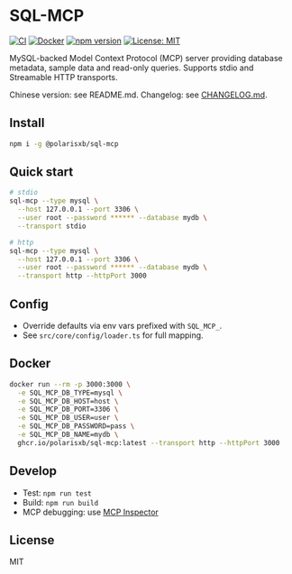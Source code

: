 # SQL-MCP

[![CI](https://github.com/polarisxb/sql-mcp/actions/workflows/ci.yml/badge.svg)](https://github.com/polarisxb/sql-mcp/actions/workflows/ci.yml)
[![Docker](https://github.com/polarisxb/sql-mcp/actions/workflows/docker.yml/badge.svg)](https://github.com/polarisxb/sql-mcp/actions/workflows/docker.yml)
[![npm version](https://img.shields.io/npm/v/%40polarisxb%2Fsql-mcp.svg)](https://www.npmjs.com/package/@polarisxb/sql-mcp)
[![License: MIT](https://img.shields.io/badge/License-MIT-yellow.svg)](LICENSE)

MySQL-backed Model Context Protocol (MCP) server providing database metadata, sample data and read-only queries. Supports stdio and Streamable HTTP transports.

Chinese version: see README.md. Changelog: see [CHANGELOG.md](CHANGELOG.md).

## Install
```bash
npm i -g @polarisxb/sql-mcp
```

## Quick start
```bash
# stdio
sql-mcp --type mysql \
  --host 127.0.0.1 --port 3306 \
  --user root --password ****** --database mydb \
  --transport stdio

# http
sql-mcp --type mysql \
  --host 127.0.0.1 --port 3306 \
  --user root --password ****** --database mydb \
  --transport http --httpPort 3000
```

## Config
- Override defaults via env vars prefixed with `SQL_MCP_`.
- See `src/core/config/loader.ts` for full mapping.

## Docker
```bash
docker run --rm -p 3000:3000 \
  -e SQL_MCP_DB_TYPE=mysql \
  -e SQL_MCP_DB_HOST=host \
  -e SQL_MCP_DB_PORT=3306 \
  -e SQL_MCP_DB_USER=user \
  -e SQL_MCP_DB_PASSWORD=pass \
  -e SQL_MCP_DB_NAME=mydb \
  ghcr.io/polarisxb/sql-mcp:latest --transport http --httpPort 3000
```

## Develop
- Test: `npm run test`
- Build: `npm run build`
- MCP debugging: use [MCP Inspector](https://github.com/modelcontextprotocol/inspector)

## License
MIT 